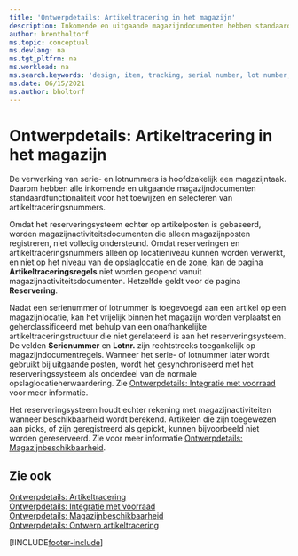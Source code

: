 ```yaml
---
title: 'Ontwerpdetails: Artikeltracering in het magazijn'
description: Inkomende en uitgaande magazijndocumenten hebben standaardfunctionaliteit voor het toewijzen en selecteren van artikeltraceringsnummers.
author: brentholtorf
ms.topic: conceptual
ms.devlang: na
ms.tgt_pltfrm: na
ms.workload: na
ms.search.keywords: 'design, item, tracking, serial number, lot number, outbound documents'
ms.date: 06/15/2021
ms.author: bholtorf
---
```

# <a name="design-details-item-tracking-in-the-warehouse"></a>Ontwerpdetails: Artikeltracering in het magazijn
De verwerking van serie- en lotnummers is hoofdzakelijk een magazijntaak. Daarom hebben alle inkomende en uitgaande magazijndocumenten standaardfunctionaliteit voor het toewijzen en selecteren van artikeltraceringsnummers.  

Omdat het reserveringsysteem echter op artikelposten is gebaseerd, worden magazijnactiviteitsdocumenten die alleen magazijnposten registreren, niet volledig ondersteund. Omdat reserveringen en artikeltraceringsnummers alleen op locatieniveau kunnen worden verwerkt, en niet op het niveau van de opslaglocatie en de zone, kan de pagina **Artikeltraceringsregels** niet worden geopend vanuit magazijnactiviteitsdocumenten. Hetzelfde geldt voor de pagina **Reservering**.  

Nadat een serienummer of lotnummer is toegevoegd aan een artikel op een magazijnlocatie, kan het vrijelijk binnen het magazijn worden verplaatst en geherclassificeerd met behulp van een onafhankelijke artikeltraceringstructuur die niet gerelateerd is aan het reserveringsysteem. De velden **Serienummer** en **Lotnr.** zijn rechtstreeks toegankelijk op magazijndocumentregels. Wanneer het serie- of lotnummer later wordt gebruikt bij uitgaande posten, wordt het gesynchroniseerd met het reserveringssysteem als onderdeel van de normale opslaglocatieherwaardering. Zie [Ontwerpdetails: Integratie met voorraad](design-details-integration-with-inventory.md) voor meer informatie.  

Het reserveringsysteem houdt echter rekening met magazijnactiviteiten wanneer beschikbaarheid wordt berekend. Artikelen die zijn toegewezen aan picks, of zijn geregistreerd als gepickt, kunnen bijvoorbeeld niet worden gereserveerd. Zie voor meer informatie [Ontwerpdetails: Magazijnbeschikbaarheid](design-details-availability-in-the-warehouse.md).

## <a name="see-also"></a>Zie ook
[Ontwerpdetails: Artikeltracering](design-details-item-tracking.md)  
[Ontwerpdetails: Integratie met voorraad](design-details-integration-with-inventory.md)  
[Ontwerpdetails: Magazijnbeschikbaarheid](design-details-availability-in-the-warehouse.md)  
[Ontwerpdetails: Ontwerp artikeltracering](design-details-item-tracking-design.md)


[!INCLUDE[footer-include](includes/footer-banner.md)]
